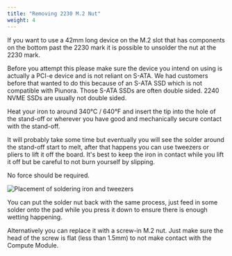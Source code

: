 ```yaml
---
title: "Removing 2230 M.2 Nut"
weight: 4
---
```


If you want to use a 42mm long device on the M.2 slot that has components on the bottom past the 2230 mark it is possible to unsolder the nut at the 2230 mark.

Before you attempt this please make sure the device you intend on using is actually a PCI-e device and is not reliant on S-ATA. We had customers before that wanted to do this because of an S-ATA SSD which is not compatible with Piunora. Those S-ATA SSDs are often double sided. 2240 NVME SSDs are usually not double sided.

Heat your iron to around 340°C / 640°F and insert the tip into the hole of the stand-off or wherever you have good and mechanically secure contact with the stand-off.

It will probably take some time but eventually you will see the solder around the stand-off start to melt, after that happens you can use tweezers or pliers to lift it off the board. It's best to keep the iron in contact while you lift it off but be careful to not burn yourself by slipping.

No force should be required.

![Placement of soldering iron and tweezers](/docs/piunora/unsolder-nut.jpg)

You can put the solder nut back with the same process, just feed in some solder onto the pad while you press it down to ensure there is enough wetting happening.

Alternatively you can replace it with a screw-in M.2 nut. Just make sure the head of the screw is flat (less than 1.5mm) to not make contact with the Compute Module.

